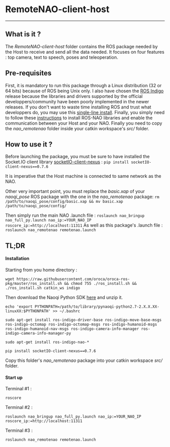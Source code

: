 # RemoteNAO-client-host
---

## What is it ?

The *RemoteNAO-client-host* folder contains the ROS package needed by the Host to receive and send all the data needed. It focuses on four features : top camera, text to speech, poses and teleoperation.

## Pre-requisites

First, it is mandatory to run this package through a Linux distribution (32 or 64 bits) because of ROS being Unix only. I also have chosen the [ROS Indigo](http://wiki.ros.org/indigo/Installation) release because the libraries and drivers supported by the official developpers/community have been poorly implemented in the newer releases.
If you don't want to waste time installing ROS and trust what developpers do, you may use this [single-line install](http://wiki.ros.org/ROS/Installation/TwoLineInstall). Finally, you simply need to follow these [instructions](http://wiki.ros.org/nao/Tutorials/Installation) to install ROS-NAO libraries and enable the communication between your Host and your NAO.
Finally you need to copy the *nao_remotenao* folder inside your catkin workspace's *src/* folder.

## How to use it ?

Before launching the package, you must be sure to have installed the Socket.IO client library [socketIO-client-nexus](https://pypi.org/project/socketIO-client-nexus/0.7.6/) :
`pip install socketIO-client-nexus==0.7.6`

It is imperative that the Host machine is connected to same network as the NAO.

Other very important point, you must replace the *basic.xap* of your *naoqi_pose* ROS package with the one in the *nao_remotenao* package:
`rm /path/to/naoqi_pose/config/basic.xap && mv basic.xap /path/to/naoqi_pose/config/`

Then simply run the main NAO .launch file :
`roslaunch nao_bringup nao_full_py.launch nao_ip:=YOUR_NAO_IP roscore_ip:=http://localhost:11311`
As well as this package's .launch file :
`roslaunch nao_remotenao remotenao.launch`


## TL;DR

#### Installation
Starting from you home directory :

```
wget https://raw.githubusercontent.com/oroca/oroca-ros-pkg/master/ros_install.sh && chmod 755 ./ros_install.sh && ./ros_install.sh catkin_ws indigo
```
Then download the Naoqi Python SDK [here](https://community.ald.softbankrobotics.com/en/resources/software/former-nao-versions-python-naoqi-sdk) and unzip it.
```
echo 'export PYTHONPATH=/path/to/library/pynaoqi-python2.7-2.X.X.XX-linuxXX:$PYTHONPATH' >> ~/.bashrc
```
```
sudo apt-get install ros-indigo-driver-base ros-indigo-move-base-msgs ros-indigo-octomap ros-indigo-octomap-msgs ros-indigo-humanoid-msgs ros-indigo-humanoid-nav-msgs ros-indigo-camera-info-manager ros-indigo-camera-info-manager-py
```
```
sudo apt-get install ros-indigo-nao-*
```
```
pip install socketIO-client-nexus==0.7.6
```
Copy this folder's *nao_remotenao* package into your catkin workspace *src/* folder.

#### Start up
Terminal #1 :
```
roscore
```
Terminal #2 :
```
roslaunch nao_bringup nao_full_py.launch nao_ip:=YOUR_NAO_IP roscore_ip:=http://localhost:11311
```
Terminal #3 :
```
roslaunch nao_remotenao remotenao.launch
```
